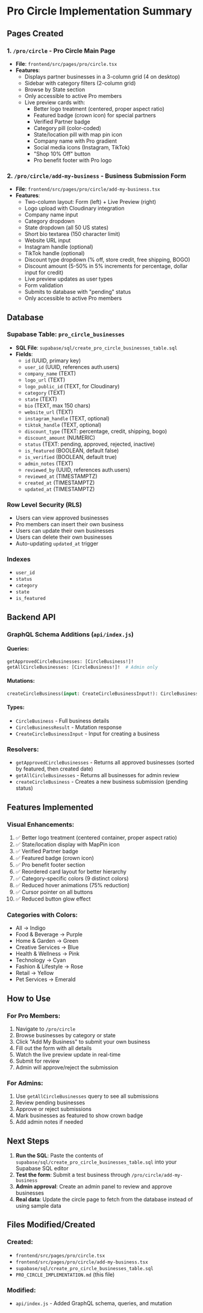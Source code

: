# Pro Circle Implementation Summary

## Pages Created

### 1. `/pro/circle` - Pro Circle Main Page
- **File**: `frontend/src/pages/pro/circle.tsx`
- **Features**:
  - Displays partner businesses in a 3-column grid (4 on desktop)
  - Sidebar with category filters (2-column grid)
  - Browse by State section
  - Only accessible to active Pro members
  - Live preview cards with:
    - Better logo treatment (centered, proper aspect ratio)
    - Featured badge (crown icon) for special partners
    - Verified Partner badge
    - Category pill (color-coded)
    - State/location pill with map pin icon
    - Company name with Pro gradient
    - Social media icons (Instagram, TikTok)
    - "Shop 10% Off" button
    - Pro benefit footer with Pro logo

### 2. `/pro/circle/add-my-business` - Business Submission Form
- **File**: `frontend/src/pages/pro/circle/add-my-business.tsx`
- **Features**:
  - Two-column layout: Form (left) + Live Preview (right)
  - Logo upload with Cloudinary integration
  - Company name input
  - Category dropdown
  - State dropdown (all 50 US states)
  - Short bio textarea (150 character limit)
  - Website URL input
  - Instagram handle (optional)
  - TikTok handle (optional)
  - Discount type dropdown (% off, store credit, free shipping, BOGO)
  - Discount amount (5-50% in 5% increments for percentage, dollar input for credit)
  - Live preview updates as user types
  - Form validation
  - Submits to database with "pending" status
  - Only accessible to active Pro members

## Database

### Supabase Table: `pro_circle_businesses`
- **SQL File**: `supabase/sql/create_pro_circle_businesses_table.sql`
- **Fields**:
  - `id` (UUID, primary key)
  - `user_id` (UUID, references auth.users)
  - `company_name` (TEXT)
  - `logo_url` (TEXT)
  - `logo_public_id` (TEXT, for Cloudinary)
  - `category` (TEXT)
  - `state` (TEXT)
  - `bio` (TEXT, max 150 chars)
  - `website_url` (TEXT)
  - `instagram_handle` (TEXT, optional)
  - `tiktok_handle` (TEXT, optional)
  - `discount_type` (TEXT: percentage, credit, shipping, bogo)
  - `discount_amount` (NUMERIC)
  - `status` (TEXT: pending, approved, rejected, inactive)
  - `is_featured` (BOOLEAN, default false)
  - `is_verified` (BOOLEAN, default true)
  - `admin_notes` (TEXT)
  - `reviewed_by` (UUID, references auth.users)
  - `reviewed_at` (TIMESTAMPTZ)
  - `created_at` (TIMESTAMPTZ)
  - `updated_at` (TIMESTAMPTZ)

### Row Level Security (RLS)
- Users can view approved businesses
- Pro members can insert their own business
- Users can update their own businesses
- Users can delete their own businesses
- Auto-updating `updated_at` trigger

### Indexes
- `user_id`
- `status`
- `category`
- `state`
- `is_featured`

## Backend API

### GraphQL Schema Additions (`api/index.js`)

#### Queries:
```graphql
getApprovedCircleBusinesses: [CircleBusiness!]!
getAllCircleBusinesses: [CircleBusiness!]!  # Admin only
```

#### Mutations:
```graphql
createCircleBusiness(input: CreateCircleBusinessInput!): CircleBusinessResult!
```

#### Types:
- `CircleBusiness` - Full business details
- `CircleBusinessResult` - Mutation response
- `CreateCircleBusinessInput` - Input for creating a business

### Resolvers:
- `getApprovedCircleBusinesses` - Returns all approved businesses (sorted by featured, then created date)
- `getAllCircleBusinesses` - Returns all businesses for admin review
- `createCircleBusiness` - Creates a new business submission (pending status)

## Features Implemented

### Visual Enhancements:
1. ✅ Better logo treatment (centered container, proper aspect ratio)
2. ✅ State/location display with MapPin icon
3. ✅ Verified Partner badge
4. ✅ Featured badge (crown icon)
5. ✅ Pro benefit footer section
6. ✅ Reordered card layout for better hierarchy
7. ✅ Category-specific colors (9 distinct colors)
8. ✅ Reduced hover animations (75% reduction)
9. ✅ Cursor pointer on all buttons
10. ✅ Reduced button glow effect

### Categories with Colors:
- All → Indigo
- Food & Beverage → Purple
- Home & Garden → Green
- Creative Services → Blue
- Health & Wellness → Pink
- Technology → Cyan
- Fashion & Lifestyle → Rose
- Retail → Yellow
- Pet Services → Emerald

## How to Use

### For Pro Members:
1. Navigate to `/pro/circle`
2. Browse businesses by category or state
3. Click "Add My Business" to submit your own business
4. Fill out the form with all details
5. Watch the live preview update in real-time
6. Submit for review
7. Admin will approve/reject the submission

### For Admins:
1. Use `getAllCircleBusinesses` query to see all submissions
2. Review pending businesses
3. Approve or reject submissions
4. Mark businesses as featured to show crown badge
5. Add admin notes if needed

## Next Steps

1. **Run the SQL**: Paste the contents of `supabase/sql/create_pro_circle_businesses_table.sql` into your Supabase SQL editor
2. **Test the form**: Submit a test business through `/pro/circle/add-my-business`
3. **Admin approval**: Create an admin panel to review and approve businesses
4. **Real data**: Update the circle page to fetch from the database instead of using sample data

## Files Modified/Created

### Created:
- `frontend/src/pages/pro/circle.tsx`
- `frontend/src/pages/pro/circle/add-my-business.tsx`
- `supabase/sql/create_pro_circle_businesses_table.sql`
- `PRO_CIRCLE_IMPLEMENTATION.md` (this file)

### Modified:
- `api/index.js` - Added GraphQL schema, queries, and mutation

